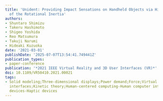 ```yaml
---
title: 'Unident: Providing Impact Sensations on Handheld Objects via High-Speed Change
  of the Rotational Inertia'
authors:
- Shuntaro Shimizu
- Takeru Hashimoto
- Shigeo Yoshida
- Reo Matsumura
- Takuji Narumi
- Hideaki Kuzuoka
date: '2021-03-01'
publishDate: '2025-07-07T13:54:41.749441Z'
publication_types:
- paper-conference
publication: '*2021 IEEE Virtual Reality and 3D User Interfaces (VR)*'
doi: 10.1109/VR50410.2021.00021
tags:
- Solid modeling;Three-dimensional displays;Power demand;Force;Virtual reality;User
  interfaces;Kinetic theory;Human-centered computing-Human computer interaction-Interaction
  devices-Haptic devices
---
```

